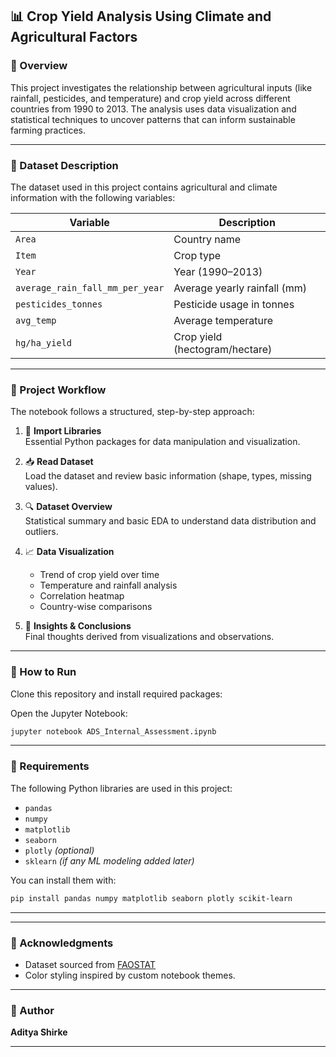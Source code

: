## 📊 Crop Yield Analysis Using Climate and Agricultural Factors

### 🌱 Overview
This project investigates the relationship between agricultural inputs (like rainfall, pesticides, and temperature) and crop yield across different countries from 1990 to 2013. The analysis uses data visualization and statistical techniques to uncover patterns that can inform sustainable farming practices.

---

### 📂 Dataset Description
The dataset used in this project contains agricultural and climate information with the following variables:

| Variable | Description |
|----------|-------------|
| `Area` | Country name |
| `Item` | Crop type |
| `Year` | Year (1990–2013) |
| `average_rain_fall_mm_per_year` | Average yearly rainfall (mm) |
| `pesticides_tonnes` | Pesticide usage in tonnes |
| `avg_temp` | Average temperature |
| `hg/ha_yield` | Crop yield (hectogram/hectare) |

---

### 📌 Project Workflow

The notebook follows a structured, step-by-step approach:

1. 🔧 **Import Libraries**  
   Essential Python packages for data manipulation and visualization.

2. 📥 **Read Dataset**  
   Load the dataset and review basic information (shape, types, missing values).

3. 🔍 **Dataset Overview**  
   Statistical summary and basic EDA to understand data distribution and outliers.

4. 📈 **Data Visualization**  
   - Trend of crop yield over time  
   - Temperature and rainfall analysis  
   - Correlation heatmap  
   - Country-wise comparisons  

5. 🧪 **Insights & Conclusions**  
   Final thoughts derived from visualizations and observations.

---

### 🚀 How to Run

Clone this repository and install required packages:

Open the Jupyter Notebook:

```bash
jupyter notebook ADS_Internal_Assessment.ipynb
```

---

### 🧰 Requirements

The following Python libraries are used in this project:

- `pandas`  
- `numpy`  
- `matplotlib`  
- `seaborn`  
- `plotly` *(optional)*  
- `sklearn` *(if any ML modeling added later)*

You can install them with:

```bash
pip install pandas numpy matplotlib seaborn plotly scikit-learn
```

---



---

### 🙌 Acknowledgments

- Dataset sourced from [FAOSTAT](http://www.fao.org/faostat/)
- Color styling inspired by custom notebook themes.

---

### 📌 Author

**Aditya Shirke**  


---
